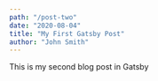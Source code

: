 ```yaml
---
path: "/post-two"
date: "2020-08-04"
title: "My First Gatsby Post"
author: "John Smith"
---
```


This is my second blog post in Gatsby